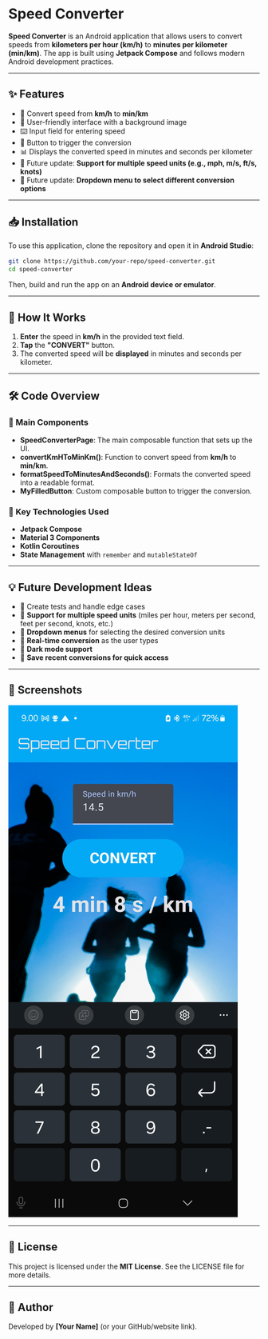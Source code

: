# **Speed Converter**

**Speed Converter** is an Android application that allows users to convert speeds from **kilometers per hour (km/h)** to **minutes per kilometer (min/km)**. The app is built using **Jetpack Compose** and follows modern Android development practices.

---

## ✨ Features
- 🚀 Convert speed from **km/h** to **min/km**
- 🎨 User-friendly interface with a background image
- ⌨️ Input field for entering speed
- 🔘 Button to trigger the conversion
- 📊 Displays the converted speed in minutes and seconds per kilometer
- 📌 Future update: **Support for multiple speed units (e.g., mph, m/s, ft/s, knots)**
- 📌 Future update: **Dropdown menu to select different conversion options**

---

## 📥 Installation
To use this application, clone the repository and open it in **Android Studio**:

```sh
git clone https://github.com/your-repo/speed-converter.git
cd speed-converter
```

Then, build and run the app on an **Android device or emulator**.

---

## 🔧 How It Works
1. **Enter** the speed in **km/h** in the provided text field.
2. **Tap** the **"CONVERT"** button.
3. The converted speed will be **displayed** in minutes and seconds per kilometer.

---

## 🛠️ Code Overview
### 📌 Main Components
- **SpeedConverterPage**: The main composable function that sets up the UI.
- **convertKmHToMinKm()**: Function to convert speed from **km/h** to **min/km**.
- **formatSpeedToMinutesAndSeconds()**: Formats the converted speed into a readable format.
- **MyFilledButton**: Custom composable button to trigger the conversion.

### 🚀 Key Technologies Used
- **Jetpack Compose**
- **Material 3 Components**
- **Kotlin Coroutines**
- **State Management** with `remember` and `mutableStateOf`

---

## 💡 Future Development Ideas
- 🔹 Create tests and handle edge cases
- 🔹 **Support for multiple speed units** (miles per hour, meters per second, feet per second, knots, etc.)
- 🔹 **Dropdown menus** for selecting the desired conversion units
- 🔹 **Real-time conversion** as the user types
- 🔹 **Dark mode support**
- 🔹 **Save recent conversions for quick access**

---

## 📸 Screenshots
![Screenshot](app/speed_converter_ui.jpg)

---

## 📜 License
This project is licensed under the **MIT License**. See the LICENSE file for more details.

---

## 👤 Author
Developed by **[Your Name]** (or your GitHub/website link).

